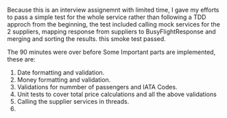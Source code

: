 Because this is an interview assignemnt with limited time, I gave my efforts to pass a simple test for the whole service rather than following a TDD approch from the beginning, the test included calling mock services for the 2 suppliers, mapping response from suppliers to BusyFlightResponse and merging and sorting the results. this smoke test passed.

The 90 minutes were over before Some Important parts are implemented, these are:

1. Date formatting and validation.
2. Money formatting and validation.
3. Validations for nummber of passengers and IATA Codes.
4. Unit tests to cover total price calculations and all the above validations
5. Calling the supplier services in threads.
6.

